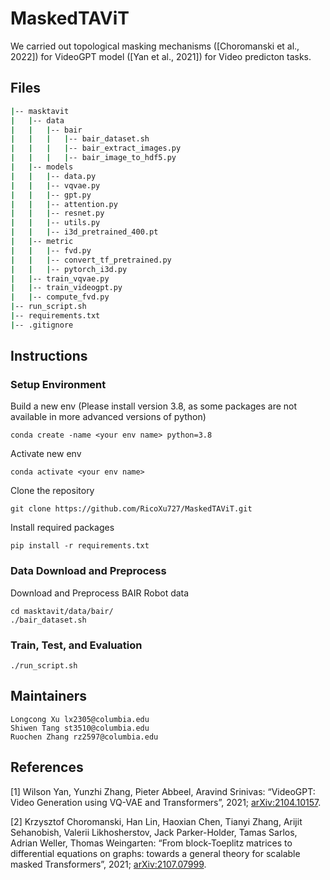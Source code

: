 # MaskedTAViT
We carried out topological masking mechanisms ([Choromanski et al., 2022]) for VideoGPT model ([Yan et al., 2021]) for Video predicton tasks.
## Files
```bash
|-- masktavit
|   |-- data
|   |   |-- bair
|   |   |   |-- bair_dataset.sh
|   |   |   |-- bair_extract_images.py
|   |   |   |-- bair_image_to_hdf5.py
|   |-- models
|   |   |-- data.py
|   |   |-- vqvae.py
|   |   |-- gpt.py
|   |   |-- attention.py
|   |   |-- resnet.py
|   |   |-- utils.py
|   |   |-- i3d_pretrained_400.pt
|   |-- metric
|   |   |-- fvd.py
|   |   |-- convert_tf_pretrained.py
|   |   |-- pytorch_i3d.py
|   |-- train_vqvae.py
|   |-- train_videogpt.py
|   |-- compute_fvd.py
|-- run_script.sh
|-- requirements.txt
|-- .gitignore
```

## Instructions

### Setup Environment
Build a new env (Please install version 3.8, as some packages are not available in more advanced versions of python)
```
conda create -name <your env name> python=3.8
```
Activate new env
```
conda activate <your env name>
```
Clone the repository
```
git clone https://github.com/RicoXu727/MaskedTAViT.git
```

Install required packages
```
pip install -r requirements.txt
```

### Data Download and Preprocess
Download and Preprocess BAIR Robot data 
```
cd masktavit/data/bair/
./bair_dataset.sh
```

### Train, Test, and Evaluation
```
./run_script.sh
```

## Maintainers
```
Longcong Xu lx2305@columbia.edu
Shiwen Tang st3510@columbia.edu
Ruochen Zhang rz2597@columbia.edu
```

## References
[1] Wilson Yan, Yunzhi Zhang, Pieter Abbeel, Aravind Srinivas: “VideoGPT: Video Generation using VQ-VAE and Transformers”, 2021; <a href='http://arxiv.org/abs/2104.10157'>arXiv:2104.10157</a>.

[2] Krzysztof Choromanski, Han Lin, Haoxian Chen, Tianyi Zhang, Arijit Sehanobish, Valerii Likhosherstov, Jack Parker-Holder, Tamas Sarlos, Adrian Weller, Thomas Weingarten: “From block-Toeplitz matrices to differential equations on graphs: towards a general theory for scalable masked Transformers”, 2021; <a href='http://arxiv.org/abs/2107.07999'>arXiv:2107.07999</a>.

